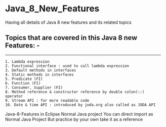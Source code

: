 # Java_8_New_Features
Having all details of Java 8 new features and its related topics

## Topics that are covered in this Java 8 new Features: -
------------------------------------------------------------
```no-highlight
1. Lambda expression
2. Functional interface : used to call lambda expression
3. Default methods in interfaces
4. Static methods in interfaces
5. Predicate (FI)
6. Function (FI)
7. Consumer, Supplier (FI)
8. Method reference & constructor reference by double colon(::) operator
9. Stream API : for more readable code
10. Date & time API : introduced by joda.org also called as JODA API
```


Java-8-Features in Eclipse Normal Java project You can direct import as Normal Java Project 
But practice by your own take it as a reference
